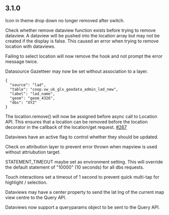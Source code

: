 ## 3.1.0

Icon in theme drop down no longer removed after switch.

Check whether remove dataview function exists before trying to remove dataview. A dataview will be pushed into the location array but may not be created if the display is false. This caused an error when trying to remove location with dataviews.

Failing to select location will now remove the hook and not prompt the error message twice.

Datasource Gazetteer may now be set without association to a layer.

```
{
  "source": "lad",
  "table": "coop.vw_uk_glx_geodata_admin_lad_new",
  "label": "lad_name",
  "geom": "geom_4326",
  "dbs": "XYZ"
}
```

The location.remove() will now be assigned before async call to Location API. This ensures that a location can be removed before the location decorator in the callback of the location/get request. [#267](https://github.com/GEOLYTIX/xyz/issues/267)

Dataviews have an active flag to control whether they should be updated.

Check on attribution layer to prevent error thrown when mapview is used without attriubution target.

STATEMENT_TIMEOUT maybe set as environment setting. This will override the default statement of "10000" (10 seconds) for all dbs requests.

Touch interactions set a timeout of 1 second to prevent quick multi-tap for highlight / selection.

Dataviews may have a center property to send the lat lng of the current map view centre to the Query API.

Dataviews now support a queryparams object to be sent to the Query API.

